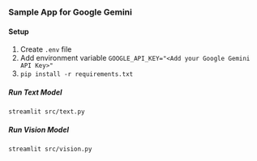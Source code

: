 
### Sample App for Google Gemini

#### Setup
1. Create `.env` file 
2. Add environment variable `GOOGLE_API_KEY="<Add your Google Gemini API Key>"`
3. `pip install -r requirements.txt`

##### Run Text Model
`streamlit src/text.py`

##### Run Vision Model
`streamlit src/vision.py`
